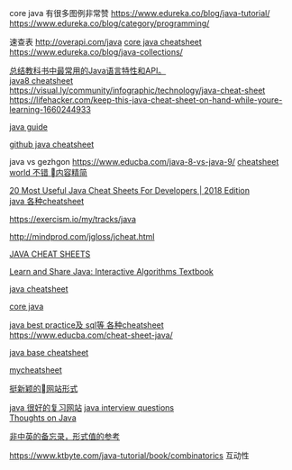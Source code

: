 core java 有很多图例非常赞
https://www.edureka.co/blog/java-tutorial/
https://www.edureka.co/blog/category/programming/

速查表 http://overapi.com/java
[core java cheatsheet](https://www.edureka.co/blog/cheatsheets/java-cheat-sheet/)  
https://www.edureka.co/blog/java-collections/


[总结教科书中最常用的Java语言特性和API。](https://introcs.cs.princeton.edu/java/11cheatsheet/)  
[java8 cheatsheet](http://www.java8.org/)  
https://visual.ly/community/infographic/technology/java-cheat-sheet
https://lifehacker.com/keep-this-java-cheat-sheet-on-hand-while-youre-learning-1660244933

[java guide](https://programming.guide/java/)   

[github java cheatsheet](https://github.com/in28minutes/java-cheat-sheet 
)  

java vs gezhgon https://www.educba.com/java-8-vs-java-9/
[cheatsheet world 不错 内容精简](https://home.et.utwente.nl/slootenvanf/div/cheatsheet/)   



[20 Most Useful Java Cheat Sheets For Developers | 2018 Edition
]( https://www.rankred.com/java-cheat-sheets/
)  
[java 各种cheatsheet 
](https://www.cheatography.com/tag/java/
)  

https://exercism.io/my/tracks/java 

http://mindprod.com/jgloss/jcheat.html



[JAVA CHEAT SHEETS
](https://www.ktbyte.com/java-tutorial/java-cheat-sheets)  

[Learn and Share Java: Interactive Algorithms Textbook
](https://www.ktbyte.com/java-tutorial/book#-LT81RYBG1vd7TmWzX9Q)  

[java cheatsheet](http://vlm1.uta.edu/~alex/courses/1310/lectures/_cheatsheet_Java.pdf)  

[core java](http://enos.itcollege.ee/~jpoial/java/naited/pildid/corejava.pdf)  

[java best practice及 sql等 各种cheatsheet](https://zeroturnaround.com/rebellabs/java-8-best-practices-cheat-sheet/)  
https://www.educba.com/cheat-sheet-java/ 

[java base cheatsheet](http://vlm1.uta.edu/~alex/courses/1310/lectures/_cheatsheet_Java.pdf)  

[mycheatsheet](http://www.mycheatsheet.org/cool-programming-cheat-sheets/?utm_source=quora2012)  

[挺新颖的网站形式](http://cht.sh/)  

[java 很好的复习网站](https://www.codingame.com/playgrounds/20782/java-guild-meeting-52018/streams---practice)
[java interview questions](https://www.codingame.com/playgrounds/35979/java-interview-questions)  
[Thoughts on Java](https://thoughts-on-java.org/)  


[非中英的备忘录，形式值的参考](https://vorkurs.informatik.rwth-aachen.de/downloads/java_cheatsheet.pdf)


https://www.ktbyte.com/java-tutorial/book/combinatorics 互动性
